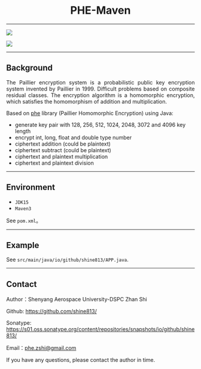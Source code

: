 <h1 align='center' >PHE-Maven</h1>


---
<a href="https://github.com/shine813/PHE-Maven"><img src="https://img.shields.io/badge/phe_maven-1.0.0-green"></a>

<a href="https://s01.oss.sonatype.org/content/repositories/snapshots/io/github/shine813/"><img src="https://img.shields.io/badge/sonatype-1.0.0-blue"></a>

---

## Background

<p align="justify">
The Paillier encryption system is a probabilistic public key encryption system invented by Paillier in 1999. 
Difficult problems based on composite residual classes. 
The encryption algorithm is a homomorphic encryption, which satisfies the homomorphism of addition and multiplication.

Based on [phe](https://github.com/data61/python-paillier) library (Paillier Homomorphic Encryption) using Java:

- generate key pair with 128, 256, 512, 1024, 2048, 3072 and 4096 key length
- encrypt int, long, float and double type number
- ciphertext addition (could be plaintext)
- ciphertext subtract (could be plaintext)
- ciphertext and plaintext multiplication
- ciphertext and plaintext division

---

## Environment

- `JDK15`
- `Maven3`

See `pom.xml`。

---

## Example

See `src/main/java/io/github/shine813/APP.java`.

---

## Contact

Author：Shenyang Aerospace University-DSPC Zhan Shi

Github: https://github.com/shine813/

Sonatype: https://s01.oss.sonatype.org/content/repositories/snapshots/io/github/shine813/

Email：phe.zshi@gmail.com

If you have any questions, please contact the author in time.
